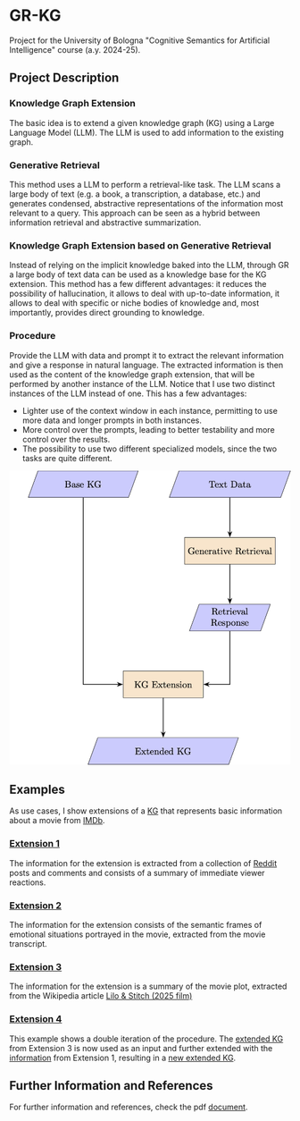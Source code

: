 # GR-KG
Project for the University of Bologna "Cognitive Semantics for Artificial Intelligence" course (a.y. 2024-25).



## Project Description

### Knowledge Graph Extension
The basic idea is to extend a given knowledge graph (KG) using a Large Language Model (LLM). The LLM is used to add information to the existing graph.

### Generative Retrieval
This method uses a LLM to perform a retrieval-like task. The LLM scans a large body of text (e.g. a book, a transcription, a database, etc.) and generates condensed, abstractive representations of the information most relevant to a query. This approach can be seen as a hybrid between information retrieval and abstractive summarization.

### Knowledge Graph Extension based on Generative Retrieval
Instead of relying on the implicit knowledge baked into the LLM, through GR a large body of text data can be used as a knowledge base for the KG extension. This method has a few different advantages: it reduces the possibility of hallucination, it allows to deal with up-to-date information, it allows to deal with specific or niche bodies of knowledge and, most importantly, provides direct grounding to knowledge.

### Procedure 
Provide the LLM with data and prompt it to extract the relevant information and give a response in natural language. The extracted information is then used as the content of the knowledge graph extension, that will be performed by another instance of the LLM.
Notice that I use two distinct instances of the LLM instead of one. This has a few advantages:
- Lighter use of the context window in each instance, permitting to use more data and longer
prompts in both instances.
- More control over the prompts, leading to better testability and more control over the results.
- The possibility to use two different specialized models, since the two tasks are quite different.

![Pipeline](diagram.png)


## Examples
As use cases, I show extensions of a [KG](base_graph.ttl) that represents basic information about a movie from [IMDb](https://www.imdb.com).

### [Extension 1](extension_1) 
The information for the extension is extracted from a collection of [Reddit](https://www.reddit.com) posts and comments and consists of a summary of immediate viewer reactions. 

### [Extension 2](extension_2)
The information for the extension consists of the semantic frames of emotional situations portrayed in the movie, extracted from the movie transcript.

### [Extension 3](extension_3)
The information for the extension is a summary of the movie plot, extracted from the Wikipedia article [Lilo & Stitch (2025 film)](https://en.wikipedia.org/wiki/Lilo_%26_Stitch_(2025_film))

### [Extension 4](extension_4)
This example shows a double iteration of the procedure. The [extended KG](extension_3/extended_graph_3.ttl) from Extension 3 is now used as an input and further extended with the [information](extension_1/GR_response_1.txt) from Extension 1, resulting in a [new extended KG](extension_4/extended_graph_4.ttl). 

## Further Information and References
For further information and references, check the pdf [document](GR_KG.pdf).




